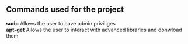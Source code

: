 ## Commands used for the project

<b>sudo</b> Allows the user to have admin priviliges <br>
<b>apt-get</b> Allows the user to interact with advanced libraries and donwload them
